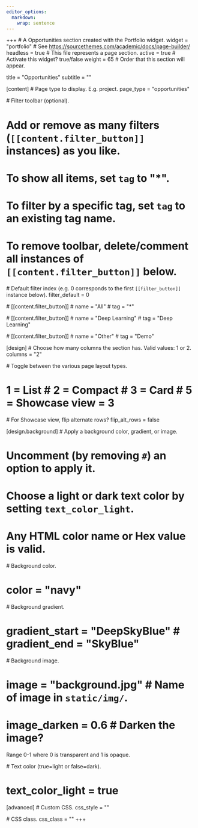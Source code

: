 ```yaml
---
editor_options: 
  markdown: 
    wrap: sentence
---
```


+++ \# A Opportunities section created with the Portfolio widget.
widget = "portfolio" \# See <https://sourcethemes.com/academic/docs/page-builder/> headless = true \# This file represents a page section.
active = true \# Activate this widget?
true/false weight = 65 \# Order that this section will appear.

title = "Opportunities" subtitle = ""

[content] \# Page type to display.
E.g. project.
page_type = "opportunities"

\# Filter toolbar (optional).
# Add or remove as many filters (`[[content.filter_button]]` instances) as you like.
# To show all items, set `tag` to "\*".
# To filter by a specific tag, set `tag` to an existing tag name.
# To remove toolbar, delete/comment all instances of `[[content.filter_button]]` below.

\# Default filter index (e.g. 0 corresponds to the first `[[filter_button]]` instance below).
filter_default = 0

\# [[content.filter_button]] \# name = "All" \# tag = "\*"

\# [[content.filter_button]] \# name = "Deep Learning" \# tag = "Deep Learning"

\# [[content.filter_button]] \# name = "Other" \# tag = "Demo"

[design] \# Choose how many columns the section has.
Valid values: 1 or 2.
columns = "2"

\# Toggle between the various page layout types.
# 1 = List \# 2 = Compact \# 3 = Card \# 5 = Showcase view = 3

\# For Showcase view, flip alternate rows?
flip_alt_rows = false

[design.background] \# Apply a background color, gradient, or image.
# Uncomment (by removing `#`) an option to apply it.
# Choose a light or dark text color by setting `text_color_light`.
# Any HTML color name or Hex value is valid.

\# Background color.
# color = "navy"

\# Background gradient.
# gradient_start = "DeepSkyBlue" \# gradient_end = "SkyBlue"

\# Background image.
# image = "background.jpg" \# Name of image in `static/img/`.
# image_darken = 0.6 \# Darken the image?
Range 0-1 where 0 is transparent and 1 is opaque.

\# Text color (true=light or false=dark).
# text_color_light = true

[advanced] \# Custom CSS.
css_style = ""

\# CSS class.
css_class = "" +++
